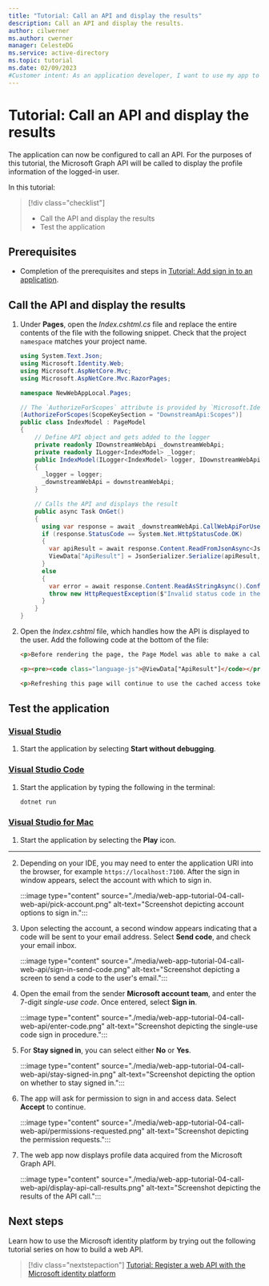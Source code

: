 ```yaml
---
title: "Tutorial: Call an API and display the results"
description: Call an API and display the results.
author: cilwerner
ms.author: cwerner
manager: CelesteDG
ms.service: active-directory
ms.topic: tutorial
ms.date: 02/09/2023
#Customer intent: As an application developer, I want to use my app to call a web API, in this case Microsoft Graph. I need to know how to modify my code so the API can be called successfully.
---
```


# Tutorial: Call an API and display the results

The application can now be configured to call an API. For the purposes of this tutorial, the Microsoft Graph API will be called to display the profile information of the logged-in user. 

In this tutorial:

> [!div class="checklist"]
> * Call the API and display the results
> * Test the application

## Prerequisites

* Completion of the prerequisites and steps in [Tutorial: Add sign in to an application](web-app-tutorial-03-sign-in-users.md).

## Call the API and display the results

1. Under **Pages**, open the *Index.cshtml.cs* file and replace the entire contents of the file with the following snippet. Check that the project `namespace` matches your project name. 

    ```csharp
    using System.Text.Json;
    using Microsoft.Identity.Web;
    using Microsoft.AspNetCore.Mvc;
    using Microsoft.AspNetCore.Mvc.RazorPages;
    
    namespace NewWebAppLocal.Pages;
    
    // The `AuthorizeForScopes` attribute is provided by `Microsoft.Identity.Web`. It makes sure that the user is asked for consent if needed, and incrementally.
    [AuthorizeForScopes(ScopeKeySection = "DownstreamApi:Scopes")]
    public class IndexModel : PageModel
    {
        // Define API object and gets added to the logger
        private readonly IDownstreamWebApi _downstreamWebApi;
        private readonly ILogger<IndexModel> _logger;    
        public IndexModel(ILogger<IndexModel> logger, IDownstreamWebApi downstreamWebApi)
        {
          _logger = logger;
          _downstreamWebApi = downstreamWebApi;
        }

        // Calls the API and displays the result
        public async Task OnGet()
        {
          using var response = await _downstreamWebApi.CallWebApiForUserAsync("DownstreamApi").ConfigureAwait(false);
          if (response.StatusCode == System.Net.HttpStatusCode.OK)
          {
            var apiResult = await response.Content.ReadFromJsonAsync<JsonDocument>().ConfigureAwait(false);
            ViewData["ApiResult"] = JsonSerializer.Serialize(apiResult, new JsonSerializerOptions { WriteIndented = true });
          }
          else
          {
            var error = await response.Content.ReadAsStringAsync().ConfigureAwait(false);
            throw new HttpRequestException($"Invalid status code in the HttpResponseMessage: {response.StatusCode}: {error}");
          }
        }
    }
    ```
  
1. Open the *Index.cshtml* file, which handles how the API is displayed to the user. Add the following code at the bottom of the file:

	```html
    <p>Before rendering the page, the Page Model was able to make a call to Microsoft Graph's <code>/me</code> API for your user and received the following:</p>

    <p><pre><code class="language-js">@ViewData["ApiResult"]</code></pre></p>

    <p>Refreshing this page will continue to use the cached access token acquired for Microsoft Graph, which is valid for future page views will attempt to refresh this token as it nears its expiration.</p>
    ```

## Test the application

### [Visual Studio](#tab/visual-studio)
1. Start the application by selecting **Start without debugging**.

### [Visual Studio Code](#tab/visual-studio-code)
1. Start the application by typing the following in the terminal:

    ```powershell
    dotnet run
    ```

### [Visual Studio for Mac](#tab/visual-studio-for-mac)
1. Start the application by selecting the **Play** icon. 

---

2. Depending on your IDE, you may need to enter the application URI into the browser, for example `https://localhost:7100`. After the sign in window appears, select the account with which to sign in.

    :::image type="content" source="./media/web-app-tutorial-04-call-web-api/pick-account.png" alt-text="Screenshot depicting account options to sign in.":::
 
1. Upon selecting the account, a second window appears indicating that a code will be sent to your email address. Select **Send code**, and check your email inbox.

    :::image type="content" source="./media/web-app-tutorial-04-call-web-api/sign-in-send-code.png" alt-text="Screenshot depicting a screen to send a code to the user's email.":::
 
1. Open the email from the sender **Microsoft account team**, and enter the 7-digit *single-use code*. Once entered, select **Sign in**.

    :::image type="content" source="./media/web-app-tutorial-04-call-web-api/enter-code.png" alt-text="Screenshot depicting the single-use code sign in procedure.":::

1. For **Stay signed in**, you can select either **No** or **Yes**.

    :::image type="content" source="./media/web-app-tutorial-04-call-web-api/stay-signed-in.png" alt-text="Screenshot depicting the option on whether to stay signed in.":::

1. The app will ask for permission to sign in and access data. Select **Accept** to continue.

    :::image type="content" source="./media/web-app-tutorial-04-call-web-api/permissions-requested.png" alt-text="Screenshot depicting the permission requests.":::

1. The web app now displays profile data acquired from the Microsoft Graph API.

    :::image type="content" source="./media/web-app-tutorial-04-call-web-api/display-api-call-results.png" alt-text="Screenshot depicting the results of the API call.":::

## Next steps

Learn how to use the Microsoft identity platform by trying out the following tutorial series on how to build a web API.

> [!div class="nextstepaction"]
> [Tutorial: Register a web API with the Microsoft identity platform](web-app-tutorial-01-register-application.md)